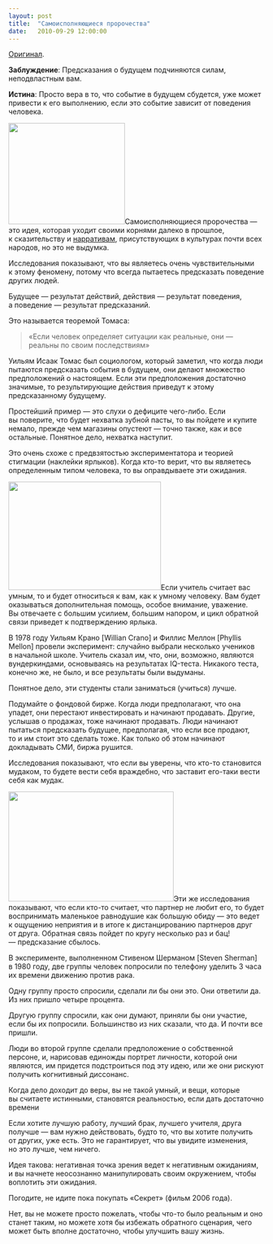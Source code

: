 ```yaml
---
layout: post
title:  "Самоисполняющиеся пророчества"
date:   2010-09-29 12:00:00
---
```

<p><a href="https://web.archive.org/web/20140330014957/http://youarenotsosmart.com/2009/11/04/self-fulfilling-prophecies/">Оригинал</a>.</p>
<p><strong>Заблуждение</strong>: Предсказания о будущем подчиняются силам, неподвластным вам.</p>
<p><strong>Истина</strong>: Просто вера в то, что событие в будущем сбудется, уже может привести к его выполнению, если это событие зависит от поведения человека.</p>
<p><a href="https://web.archive.org/web/20140330014957/http://youarenotsosmart.ru/wp-content/uploads/2010/09/oracle.jpg"><img height="199" width="229" alt="" src="https://web.archive.org/web/20140330014957im_/http://youarenotsosmart.ru/wp-content/uploads/2010/09/oracle-300x260.jpg" title="oracle" class="alignleft size-medium wp-image-113" /></a>Самоисполняющиеся пророчества — это идея, которая уходит своими корнями далеко в прошлое, к сказительству и <a href="http://ru.wikipedia.org/wiki/%D0%9D%D0%B0%D1%80%D1%80%D0%B0%D1%82%D0%B8%D0%B2">нарративам</a>, присутствующих в культурах почти всех народов, но это не выдумка.</p>
<p>Исследования показывают, что вы являетесь очень чувствительными к этому феномену, потому что всегда пытаетесь предсказать поведение других людей.</p>
<p>Будущее — результат действий, действия — результат поведения, а поведение — результат предсказаний.</p>
<p><span id="more-112"></span>Это называется теоремой Томаса:</p>
<blockquote><p>«Если человек определяет ситуации как реальные, они — реальны по своим последствиям»</p></blockquote>
<p>Уильям Исаак Томас был социологом, который заметил, что когда люди пытаются предсказать события в будущем, они делают множество предположений о настоящем. Если эти предположения достаточно значимые, то результирующие действия приведут к этому предсказанному будущему.</p>
<p>Простейший пример — это слухи о дефиците чего-либо. Если вы поверите, что будет нехватка зубной пасты, то вы пойдете и купите немало, прежде чем магазины опустеют — точно также, как и все остальные. Понятное дело, нехватка наступит.</p>
<p>Это очень схоже с предвзятостью экспериментатора и теорией стигмации (наклейки ярлыков). Когда кто-то верит, что вы являетесь определенным типом человека, то вы оправдываете эти ожидания.</p>
<p><a href="https://web.archive.org/web/20140330014957/http://youarenotsosmart.ru/wp-content/uploads/2010/09/signs-gifted-student-800X800.jpg"><img height="213" width="300" alt="" src="https://web.archive.org/web/20140330014957im_/http://youarenotsosmart.ru/wp-content/uploads/2010/09/signs-gifted-student-800X800-300x213.jpg" title="signs-gifted-student-800X800" class="alignright size-medium wp-image-114" /></a>Если учитель считает вас умным, то и будет относиться к вам, как к умному человеку. Вам будет оказываться дополнительная помощь, особое внимание, уважение. Вы отвечаете с большим усилием, большим напором, и цикл обратной связи приведет к подтверждению ярлыка.</p>
<p>В 1978 году Уильям Крано [Willian Crano] и Филлис Меллон [Phyllis Mellon] провели эксперимент: случайно выбрали несколько учеников в начальной школе. Учитель сказал им, что, они, возможно, являются вундеркиндами, основываясь на результатах IQ-теста. Никакого теста, конечно же, не было, и все результаты были выдуманы.</p>
<p>Понятное дело, эти студенты стали заниматься (учиться) лучше.</p>
<p>Подумайте о фондовой бирже. Когда люди предполагают, что она упадет, они перестают инвестировать и начинают продавать. Другие, услышав о продажах, тоже начинают продавать. Люди начинают пытаться предсказать будущее, предполагая, что если все продают, то и им стоит это сделать тоже. Как только об этом начинают докладывать СМИ, биржа рушится.</p>
<p>Исследования показывают, что если вы уверены, что кто-то становится мудаком, то будете вести себя враждебно, что заставит его-таки вести себя как мудак.</p>
<p><a href="https://web.archive.org/web/20140330014957/http://youarenotsosmart.ru/wp-content/uploads/2010/09/couple-argument2.jpg"><img height="216" width="325" alt="" src="https://web.archive.org/web/20140330014957im_/http://youarenotsosmart.ru/wp-content/uploads/2010/09/couple-argument2.jpg" title="couple-argument2" class="alignleft size-full wp-image-115" /></a>Эти же исследования показывают, что если кто-то считает, что партнер не любит его, то будет воспринимать маленькое равнодушие как большую обиду — это ведет к ощущению неприятия и в итоге к дистанцированию партнеров друг от друга. Обратная связь пойдет по кругу несколько раз и бац! — предсказание сбылось.</p>
<p>В эксперименте, выполненном Стивеном Шерманом [Steven Sherman] в 1980 году, две группы человек попросили по телефону уделить 3 часа их времени движению против рака.</p>
<p>Одну группу просто спросили, сделали ли бы они это. Они ответили да. Из них пришло четыре процента.</p>
<p>Другую группу спросили, как они думают, приняли бы они участие, если бы их попросили. Большинство из них сказали, что да. И почти все пришли.</p>
<p>Люди во второй группе сделали предположение о собственной персоне, и, нарисовав единожды портрет личности, которой они являются, им придется подстроиться под эту идею, или же они рискуют получить когнитивный диссонанс.</p>
<p>Когда дело доходит до веры, вы не такой умный, и вещи, которые вы считаете истинными, становятся реальностью, если дать достаточно времени</p>
<p>Если хотите лучшую работу, лучший брак, лучшего учителя, друга получше — вам нужно действовать, будто то, что вы хотите получить от других, уже есть. Это не гарантирует, что вы увидите изменения, но это лучше, чем ничего.</p>
<p>Идея такова: негативная точка зрения ведет к негативным ожиданиям, и вы начнете неосознанно манипулировать своим окружением, чтобы воплотить эти ожидания.</p>
<p>Погодите, не идите пока покупать «Секрет» (фильм 2006 года).</p>
<p>Нет, вы не можете просто пожелать, чтобы что-то было реальным и оно станет таким, но можете хотя бы избежать обратного сценария, чего может быть вполне достаточно, чтобы улучшить вашу жизнь.</p>
